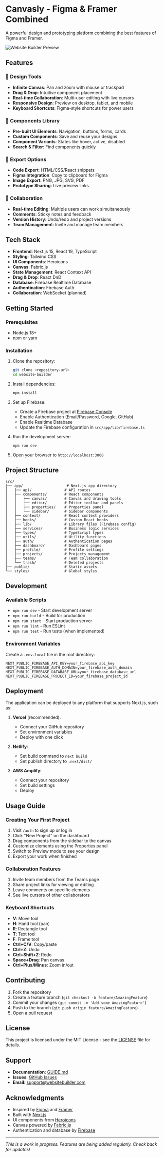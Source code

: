 # Canvasly - Figma & Framer Combined

A powerful design and prototyping platform combining the best features of Figma and Framer.

![Website Builder Preview](public/preview.png)

## Features

### 🎨 Design Tools
- **Infinite Canvas**: Pan and zoom with mouse or trackpad
- **Drag & Drop**: Intuitive component placement
- **Real-time Collaboration**: Multi-user editing with live cursors
- **Responsive Design**: Preview on desktop, tablet, and mobile
- **Keyboard Shortcuts**: Figma-style shortcuts for power users

### 🧩 Components Library
- **Pre-built UI Elements**: Navigation, buttons, forms, cards
- **Custom Components**: Save and reuse your designs
- **Component Variants**: States like hover, active, disabled
- **Search & Filter**: Find components quickly

### 🚀 Export Options
- **Code Export**: HTML/CSS/React snippets
- **Figma Integration**: Copy to clipboard for Figma
- **Image Export**: PNG, JPG, SVG, PDF
- **Prototype Sharing**: Live preview links

### 👥 Collaboration
- **Real-time Editing**: Multiple users can work simultaneously
- **Comments**: Sticky notes and feedback
- **Version History**: Undo/redo and project versions
- **Team Management**: Invite and manage team members

## Tech Stack

- **Frontend**: Next.js 15, React 19, TypeScript
- **Styling**: Tailwind CSS
- **UI Components**: Heroicons
- **Canvas**: Fabric.js
- **State Management**: React Context API
- **Drag & Drop**: React DnD
- **Database**: Firebase Realtime Database
- **Authentication**: Firebase Auth
- **Collaboration**: WebSocket (planned)

## Getting Started

### Prerequisites
- Node.js 18+
- npm or yarn

### Installation

1. Clone the repository:
   ```bash
   git clone <repository-url>
   cd website-builder
   ```

2. Install dependencies:
   ```bash
   npm install
   ```

3. Set up Firebase:
   - Create a Firebase project at [Firebase Console](https://console.firebase.google.com/)
   - Enable Authentication (Email/Password, Google, GitHub)
   - Enable Realtime Database
   - Update the Firebase configuration in `src/app/lib/firebase.ts`

4. Run the development server:
   ```bash
   npm run dev
   ```

5. Open your browser to `http://localhost:3000`

## Project Structure

```
src/
├── app/                    # Next.js app directory
│   ├── api/               # API routes
│   ├── components/        # React components
│   │   ├── canvas/        # Canvas and drawing tools
│   │   ├── editor/        # Editor toolbar and panels
│   │   ├── properties/    # Properties panel
│   │   └── sidebar/       # Sidebar components
│   ├── context/           # React context providers
│   ├── hooks/             # Custom React hooks
│   ├── lib/               # Library files (Firebase config)
│   ├── services/          # Business logic services
│   ├── types/             # TypeScript types
│   ├── utils/             # Utility functions
│   ├── auth/              # Authentication pages
│   ├── dashboard/         # Dashboard pages
│   ├── profile/           # Profile settings
│   ├── projects/          # Projects management
│   ├── teams/             # Team collaboration
│   └── trash/             # Deleted projects
├── public/                # Static assets
└── styles/                # Global styles
```

## Development

### Available Scripts

- `npm run dev` - Start development server
- `npm run build` - Build for production
- `npm run start` - Start production server
- `npm run lint` - Run ESLint
- `npm run test` - Run tests (when implemented)

### Environment Variables

Create a `.env.local` file in the root directory:

```env
NEXT_PUBLIC_FIREBASE_API_KEY=your_firebase_api_key
NEXT_PUBLIC_FIREBASE_AUTH_DOMAIN=your_firebase_auth_domain
NEXT_PUBLIC_FIREBASE_DATABASE_URL=your_firebase_database_url
NEXT_PUBLIC_FIREBASE_PROJECT_ID=your_firebase_project_id
```

## Deployment

The application can be deployed to any platform that supports Next.js, such as:

1. **Vercel** (recommended):
   - Connect your GitHub repository
   - Set environment variables
   - Deploy with one click

2. **Netlify**:
   - Set build command to `next build`
   - Set publish directory to `.next/dist/`

3. **AWS Amplify**:
   - Connect your repository
   - Set build settings
   - Deploy

## Usage Guide

### Creating Your First Project

1. Visit `/auth` to sign up or log in
2. Click "New Project" on the dashboard
3. Drag components from the sidebar to the canvas
4. Customize elements using the Properties panel
5. Switch to Preview mode to see your design
6. Export your work when finished

### Collaboration Features

1. Invite team members from the Teams page
2. Share project links for viewing or editing
3. Leave comments on specific elements
4. See live cursors of other collaborators

### Keyboard Shortcuts

- **V**: Move tool
- **H**: Hand tool (pan)
- **R**: Rectangle tool
- **T**: Text tool
- **F**: Frame tool
- **Ctrl+C/V**: Copy/paste
- **Ctrl+Z**: Undo
- **Ctrl+Shift+Z**: Redo
- **Space+Drag**: Pan canvas
- **Ctrl+Plus/Minus**: Zoom in/out

## Contributing

1. Fork the repository
2. Create a feature branch (`git checkout -b feature/AmazingFeature`)
3. Commit your changes (`git commit -m 'Add some AmazingFeature'`)
4. Push to the branch (`git push origin feature/AmazingFeature`)
5. Open a pull request

## License

This project is licensed under the MIT License - see the [LICENSE](LICENSE) file for details.

## Support

- **Documentation**: [GUIDE.md](GUIDE.md)
- **Issues**: [GitHub Issues](https://github.com/yourusername/website-builder/issues)
- **Email**: support@websitebuilder.com

## Acknowledgments

- Inspired by [Figma](https://figma.com) and [Framer](https://framer.com)
- Built with [Next.js](https://nextjs.org)
- UI components from [Heroicons](https://heroicons.com)
- Canvas powered by [Fabric.js](http://fabricjs.com)
- Authentication and database by [Firebase](https://firebase.google.com)

---

*This is a work in progress. Features are being added regularly. Check back for updates!*
